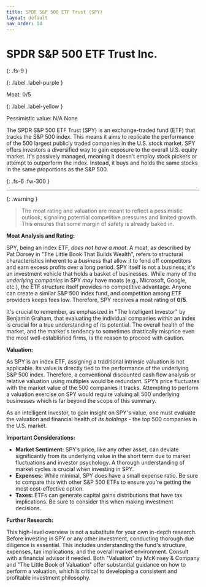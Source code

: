 ```yaml
---
title: SPDR S&P 500 ETF Trust (SPY)
layout: default
nav_order: 14
---
```


# SPDR S&P 500 ETF Trust Inc.
{: .fs-9 }

{: .label .label-purple }

Moat: 0/5

{: .label .label-yellow }

Pessimistic value: N/A None

The SPDR S&P 500 ETF Trust (SPY) is an exchange-traded fund (ETF) that tracks the S&P 500 index.  This means it aims to replicate the performance of the 500 largest publicly traded companies in the U.S. stock market. SPY offers investors a diversified way to gain exposure to the overall U.S. equity market.  It's passively managed, meaning it doesn't employ stock pickers or attempt to outperform the index.  Instead, it buys and holds the same stocks in the same proportions as the S&P 500.

{: .fs-6 .fw-300 }

---

{: .warning } 
>The moat rating and valuation are meant to reflect a pessimistic outlook, signaling potential competitive pressures and limited growth. This ensures that some margin of safety is already baked in.

**Moat Analysis and Rating:**

SPY, being an index ETF, *does not have a moat*.  A moat, as described by Pat Dorsey in "The Little Book That Builds Wealth", refers to structural characteristics inherent to a *business* that allow it to fend off competitors and earn excess profits over a long period.  SPY itself is not a business; it's an investment vehicle that holds a basket of businesses.  While many of the *underlying companies* in SPY *may* have moats (e.g., Microsoft, Google, etc.), the ETF structure itself provides no competitive advantage. Anyone can create a similar S&P 500 index fund, and competition among ETF providers keeps fees low.  Therefore, SPY receives a moat rating of **0/5**.  

It's crucial to remember, as emphasized in "The Intelligent Investor" by Benjamin Graham, that evaluating the individual companies *within* an index is crucial for a true understanding of its potential. The overall health of the market, and the market's tendency to sometimes drastically misprice even the most well-established firms, is the reason to proceed with caution.

**Valuation:**

As SPY is an index ETF, assigning a traditional intrinsic valuation is not applicable.  Its value is directly tied to the performance of the underlying S&P 500 index. Therefore, a conventional discounted cash flow analysis or relative valuation using multiples would be redundant. SPY’s price fluctuates with the market value of the 500 companies it tracks.  Attempting to perform a valuation exercise on SPY would require valuing all 500 underlying businesses which is far beyond the scope of this summary.

As an intelligent investor, to gain insight on SPY's value, one must evaluate the valuation and financial health of *its holdings* - the top 500 companies in the U.S. market.

**Important Considerations:**

* **Market Sentiment:**  SPY’s price, like any other asset, can deviate significantly from its underlying value in the short term due to market fluctuations and investor psychology. A thorough understanding of market cycles is crucial when investing in SPY.
* **Expenses:**  While minimal, SPY does have a small expense ratio. Be sure to compare this with other S&P 500 ETFs to ensure you're getting the most cost-effective option.
* **Taxes:** ETFs can generate capital gains distributions that have tax implications. Be sure to consider this when making investment decisions.

**Further Research:**

This high-level overview is not a substitute for your own in-depth research. Before investing in SPY or any other investment, conducting thorough due diligence is essential.  This includes understanding the fund's structure, expenses, tax implications, and the overall market environment.  Consult with a financial advisor if needed.  Both "Valuation" by McKinsey & Company and "The Little Book of Valuation" offer substantial guidance on how to perform a valuation, which is critical to developing a consistent and profitable investment philosophy.
